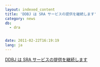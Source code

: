 ```yaml
---
layout: indexed_content
title: 'DDBJ は SRA サービスの提供を継続します'
category: news
db:
  - dra


date: 2011-02-22T16:19:19
lang: ja
---
```


<p><a href="/whatsnew/2011/DRA20110222.html">DDBJ は SRA サービスの提供を継続します</a></p>
